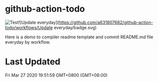 # github-action-todo

![Test](https://github.com/a631807682/github-action-todo/workflows/Test/badge.svg)![Update everyday](https://github.com/a631807682/github-action-todo/workflows/Update everyday/badge.svg)

Here is a demo to compiler readme template and commit README.md file everyday by workflow.

# Last Updated

Fri Mar 27 2020 19:51:59 GMT+0800 (GMT+08:00)
